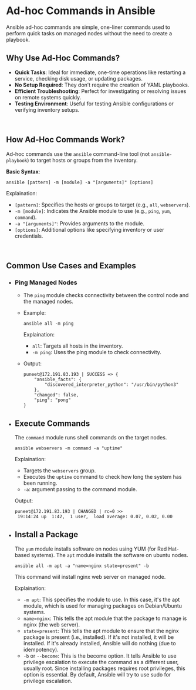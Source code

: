 
# Ad-hoc Commands in Ansible

Ansible ad-hoc commands are simple, one-liner commands used to perform quick tasks on managed nodes without the need to create a playbook.

## Why Use Ad-Hoc Commands?

- **Quick Tasks**: Ideal for immediate, one-time operations like restarting a service, checking disk usage, or updating packages.
- **No Setup Required**: They don’t require the creation of YAML playbooks.
- **Efficient Troubleshooting**: Perfect for investigating or resolving issues on remote systems quickly.
- **Testing Environment**: Useful for testing Ansible configurations or verifying inventory setups.

<br>

## How Ad-Hoc Commands Work?

Ad-hoc commands use the ```ansible``` command-line tool (not ```ansible-playbook```) to target hosts or groups from the inventory.

**Basic Syntax**:

```
ansible [pattern] -m [module] -a "[arguments]" [options]
```

Explaination:
- ```[pattern]```: Specifies the hosts or groups to target (e.g., ```all```, ```webservers```).
- ```-m [module]```: Indicates the Ansible module to use (e.g., ```ping```, ```yum```, ```command```).
- ```-a "[arguments]"```: Provides arguments to the module.
- ```[options]```: Additional options like specifying inventory or user credentials.

<br>

## Common Use Cases and Examples

- ### Ping Managed Nodes

  - The ```ping``` module checks connectivity between the control node and the managed nodes.
 
  - Example:

    ```
    ansible all -m ping
    ```

    Explaination:
    - ```all```: Targets all hosts in the inventory.
    - ```-m ping```: Uses the ping module to check connectivity.

  - Output:

    ```
    puneet@172.191.83.193 | SUCCESS => {
        "ansible_facts": {
            "discovered_interpreter_python": "/usr/bin/python3"
        },
        "changed": false,
        "ping": "pong"
    }
    ```

- ## Execute Commands

  The ```command``` module runs shell commands on the target nodes.

  ```
  ansible webservers -m command -a "uptime"
  ```

  Explaination:
  - Targets the ```webservers``` group.
  - Executes the ```uptime``` command to check how long the system has been running.
  - ```-a```: argument passing to the command module.

  Output:

  ```
  puneet@172.191.83.193 | CHANGED | rc=0 >>
   19:14:24 up  1:42,  1 user,  load average: 0.07, 0.02, 0.00
  ```

- ## Install a Package

  The ```yum``` module installs software on nodes using YUM (for Red Hat-based systems). The ```apt``` module installs the software on ubuntu nodes.

  ```
  ansible all -m apt -a "name=nginx state=present" -b
  ```

  This command wiil install nginx web server on managed node.

  Explaination:
  - ```-m apt```: This specifies the module to use. In this case, it's the apt module, which is used for managing packages on Debian/Ubuntu systems.
  - ```name=nginx```: This tells the apt module that the package to manage is nginx (the web server).
  - ```state=present```: This tells the apt module to ensure that the nginx package is present (i.e., installed). If it's not installed, it will be installed. If it's already installed, Ansible will do nothing (due to idempotency).
  - ```-b``` or ```--become```: This is the become option. It tells Ansible to use privilege escalation to execute the command as a different user, usually root. Since installing packages requires root privileges, this option is essential. By default, Ansible will try to use sudo for privilege escalation.

  
